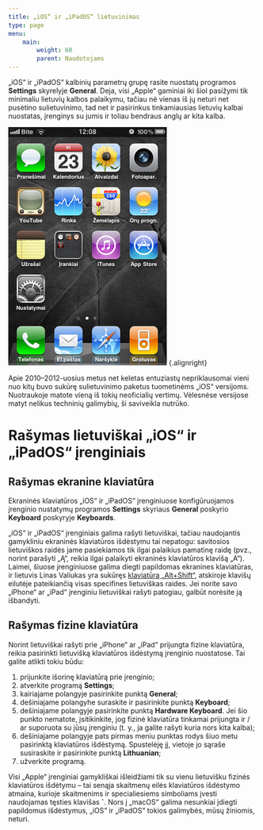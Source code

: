 ```yaml
---
title: „iOS“ ir „iPadOS“ lietuvinimas
type: page
menu:
    main:
        weight: 60
        parent: Naudotojams
---
```


„iOS“ ir „iPadOS“ kalbinių parametrų grupę rasite nuostatų programos **Settings** skyrelyje **General**. Deja, visi
„Apple“ gaminiai iki šiol pasižymi tik minimaliu lietuvių kalbos palaikymu, tačiau nė vienas iš jų neturi net pusėtino
sulietuvinimo, tad net ir pasirinkus tinkamiausias lietuvių kalbai nuostatas, įrenginys su jumis ir toliau bendraus
anglų ar kita kalba.

![Sulietuvinta „iPhone“ sąsaja](iOS_lt.jpg "Sulietuvinta „iPhone“ sąsaja")
{.alignright}

Apie 2010–2012-uosius metus net keletas entuziastų nepriklausomai vieni nuo kitų buvo sukūrę sulietuvinimo paketus
tuometinėms „iOS“ versijoms. Nuotraukoje matote vieną iš tokių neoficialių vertimų. Vėlesnėse versijose matyt nelikus
techninių galimybių, ši saviveikla nutrūko.

Rašymas lietuviškai „iOS“ ir „iPadOS“ įrenginiais
=====================================

Rašymas ekranine klaviatūra
---------------------------

Ekraninės klaviatūros „iOS“ ir „iPadOS“ įrenginiuose konfigūruojamos įrenginio nustatymų programos **Settings** skyriaus
**General** poskyrio **Keyboard** poskyryje **Keyboards**.

„iOS“ ir „iPadOS“ įrenginiais galima rašyti lietuviškai, tačiau naudojantis gamykliniu ekraninės klaviatūros išdėstymu
tai nepatogu: savitosios lietuviškos raidės jame pasiekiamos tik ilgai palaikius pamatinę raidę (pvz., norint parašyti
„Ą“, reikia ilgai palaikyti ekraninės klaviatūros klavišą „A“). Laimei, šiuose įrenginiuose galima diegti papildomas
ekranines klaviatūras, ir lietuvis Linas Valiukas yra sukūręs [klaviatūrą „Alt+Shift“](https://www.altshiftkeyboard.com/lt/),
atskiroje klavišų eilutėje pateikiančią visas specifines lietuviškas raides. Jei norite savo „iPhone“ ar „iPad“
įrenginiu lietuviškai rašyti patogiau, galbūt norėsite ją išbandyti.

Rašymas fizine klaviatūra
-------------------------

Norint lietuviškai rašyti prie „iPhone“ ar „iPad“ prijungta fizine klaviatūra, reikia pasirinkti lietuvišką klaviatūros
išdėstymą įrenginio nuostatose. Tai galite atlikti tokiu būdu:
1. prijunkite išorinę klaviatūrą prie įrenginio;
2. atverkite programą **Settings**;
3. kairiajame polangyje pasirinkite punktą **General**;
4. dešiniajame polangyhe suraskite ir pasirinkite punktą **Keyboard**;
5. dešiniajame polangyje pasirinkite punktą **Hardware Keyboard**. Jei šio punkto nematote, įsitikinkite, jog fizinė
   klaviatūra tinkamai prijungta ir / ar suporuota su jūsų įrenginiu (t. y., ja galite rašyti kuria nors kita kalba);
6. dešiniajame polangyje pats pirmas meniu punktas rodys šiuo metu pasirinktą klaviatūros išdėstymą. Spustelėję jį,
   vietoje jo sąraše susiraskite ir pasirinkite punktą **Lithuanian**;
7. užverkite programą.

Visi „Apple“ įrenginiai gamykliškai išleidžiami tik su vienu lietuvišku fizinės klaviatūros išdėtymu – tai senąja
skaitmenų eilės klaviatūros išdėstymo atmaina, kurioje skaitmenims ir specialiesiems simboliams įvesti naudojamas
tęsties klavišas **`**. Nors į „macOS“ galima nesunkiai įdiegti papildomus išdėstymus, „iOS“ ir „iPadOS“ tokios
galimybės, mūsų žiniomis, neturi.